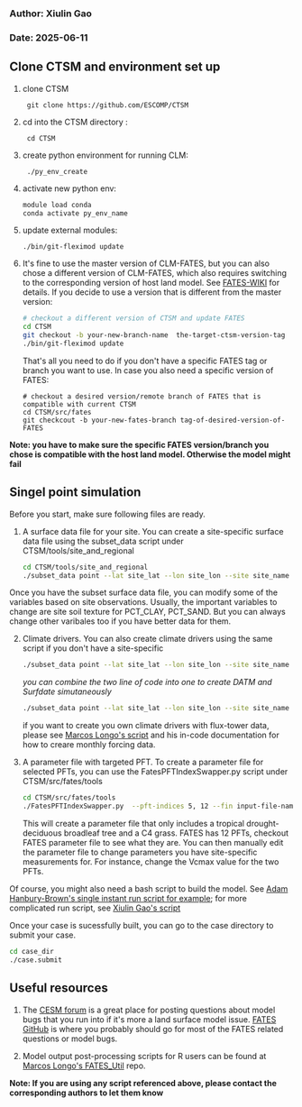 ### Author: Xiulin Gao
### Date: 2025-06-11

## Clone CTSM and environment set up


1. clone CTSM 

		git clone https://github.com/ESCOMP/CTSM
		
2. cd into the CTSM directory : 

		cd CTSM
 
3. create python environment for running CLM: 

		./py_env_create


4. activate new python env:

	~~~bash
	module load conda
	conda activate py_env_name
	~~~

5.  update external modules: 

		./bin/git-fleximod update
		
6.  It's fine to use the master version of CLM-FATES, but you can also chose a different version of CLM-FATES, which also requires switching to the corresponding version of host land model. See [FATES-WIKI](https://fates-users-guide.readthedocs.io/en/latest/user/release-tags-compat-table.html) for details. If you decide to use a version that is different from the master version:

	~~~bash
	# checkout a different version of CTSM and update FATES
	cd CTSM
	git checkout -b your-new-branch-name  the-target-ctsm-version-tag
	./bin/git-fleximod update 	
	~~~
	
	That's all you need to do if you don't have a specific FATES tag or branch you want to use. In case you also need a specific version of FATES:
	
	~~~		
	# checkout a desired version/remote branch of FATES that is compatible with current CTSM
	cd CTSM/src/fates
	git checkcout -b your-new-fates-branch tag-of-desired-version-of-FATES
	~~~

**Note: you have to make sure the specific FATES version/branch you chose is compatible with the host land model. Otherwise the model might fail** 
    

## Singel point simulation
Before you start, make sure following files are ready.

1. A surface data file for your site. You can create a site-specific surface data file using the subset_data script under CTSM/tools/site\_and\_regional

	~~~bash
	cd CTSM/tools/site_and_regional
	./subset_data point --lat site_lat --lon site_lon --site site_name --create-surface --surf-year 2000
	~~~
Once you have the subset surface data file, you can modify some of the variables based on site observations. Usually, the important variables to change are site soil texture for PCT\_CLAY, PCT_SAND. But you can always change other varibales too if you have better data for them. 
	
2. Climate drivers. You can also create climate drivers using the same script if you don't have a site-specific

	~~~bash
	./subset_data point --lat site_lat --lon site_lon --site site_name --create-datm --datm-syr start-year --datm-eyr end-year
	~~~
	*you can combine the two line of code into one to create DATM and Surfdate simutaneously*
	
	~~~bash
	./subset_data point --lat site_lat --lon site_lon --site site_name --create-surface --surf-year 2000 --create-datm --datm-syr start-year --datm-eyr end-year
	~~~
	
	if you want to create you own climate drivers with flux-tower data, please see [Marcos Longo's script](https://github.com/mpaiao/FATES_Utils/blob/master/make_fates_met_driver.Rmd) and his in-code documentation for how to creare monthly forcing data. 
	
3. A parameter file with targeted PFT. To create a parameter file for selected PFTs, you can use the FatesPFTIndexSwapper.py script under CTSM/src/fates/tools

	~~~bash
	cd CTSM/src/fates/tools
	./FatesPFTIndexSwapper.py  --pft-indices 5, 12 --fin input-file-name --fout output-file-name
	~~~
	
	This will create a parameter file that only includes a tropical drought-deciduous broadleaf tree and a C4 grass. FATES has 12 PFTs, checkout FATES parameter file to see what they are. 
	You can then manually edit the parameter file to change parameters you have site-specific measurements for. For instance, change the Vcmax value for the two PFTs. 
	

Of course, you might also need a bash script to build the model. See [Adam Hanbury-Brown's single instant run script for example](https://github.com/adamhb/california-fates/blob/main/run_scripts/build_single_point_case_single_inst.sh); for more complicated run script, see [Xiulin Gao's script](https://github.com/XiulinGao/Sierra-mixedConifer-project/blob/main/scripts/ctrl-resprt.sh)

Once your case is sucessfully built, you can go to the case directory to submit your case.

  ~~~bash
  cd case_dir
 ./case.submit
  ~~~

## Useful resources

1. The [CESM forum](https://bb.cgd.ucar.edu/cesm/) is a great place for posting questions about model bugs that you run into if it's more a land surface model issue.
[FATES GitHub](https://github.com/NGEET/fates) is where you probably should go for most of the FATES related questions or model bugs. 

2. Model output post-processing scripts for R users can be found at [Marcos Longo's FATES_Util](https://github.com/mpaiao/FATES_Utils/tree/master) repo.

**Note: If you are using any script referenced above, please contact the corresponding authors to let them know**
	
	
	
	





    



   
   
    

 